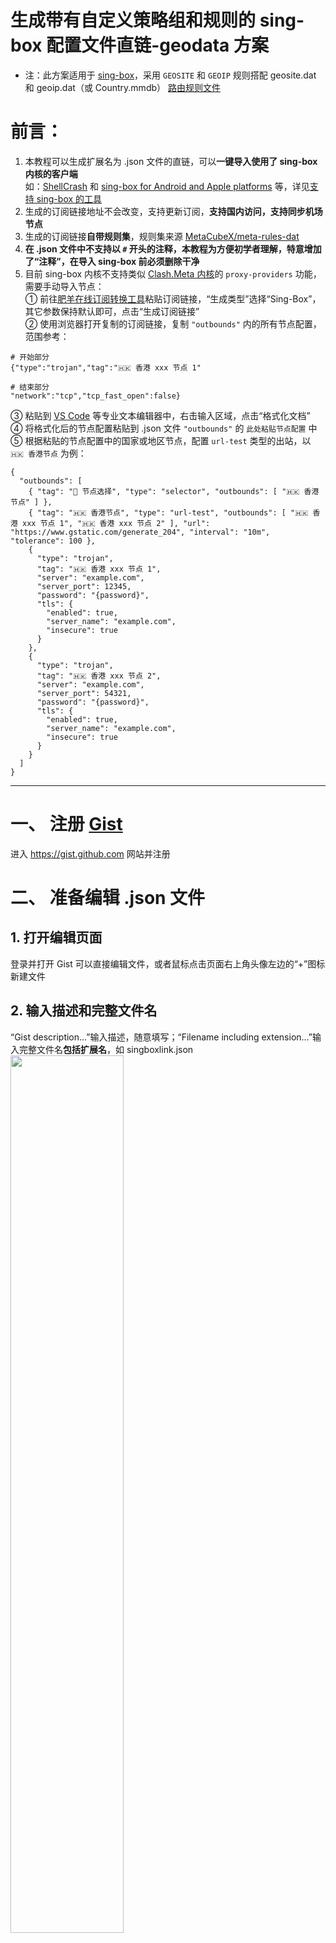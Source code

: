 # 生成带有自定义策略组和规则的 sing-box 配置文件直链-geodata 方案
- 注：此方案适用于 [sing-box](https://github.com/SagerNet/sing-box)，采用 `GEOSITE` 和 `GEOIP` 规则搭配 geosite.dat 和 geoip.dat（或 Country.mmdb） [路由规则文件](https://github.com/MetaCubeX/meta-rules-dat)
# 前言：
1. 本教程可以生成扩展名为 .json 文件的直链，可以**一键导入使用了 sing-box 内核的客户端**  
如：[ShellCrash](https://github.com/juewuy/ShellCrash) 和 [sing-box for Android and Apple platforms](https://github.com/SagerNet/sing-box/releases) 等，详见[支持 sing-box 的工具](https://sing-box.sagernet.org/zh/clients)
2. 生成的订阅链接地址不会改变，支持更新订阅，**支持国内访问，支持同步机场节点**
3. 生成的订阅链接**自带规则集**，规则集来源 [MetaCubeX/meta-rules-dat](https://github.com/MetaCubeX/meta-rules-dat)
4. **在 .json 文件中不支持以 `#` 开头的注释，本教程为方便初学者理解，特意增加了“注释”，在导入 sing-box 前必须删除干净**
5. 目前 sing-box 内核不支持类似 [Clash.Meta 内核](https://github.com/MetaCubeX/mihomo)的 `proxy-providers` 功能，需要手动导入节点：  
① 前往[肥羊在线订阅转换工具](https://suburl.v1.mk)粘贴订阅链接，“生成类型”选择“Sing-Box”，其它参数保持默认即可，点击“生成订阅链接”  
② 使用浏览器打开复制的订阅链接，复制 `"outbounds"` 内的所有节点配置，范围参考：
```
# 开始部分
{"type":"trojan","tag":"🇭🇰 香港 xxx 节点 1"

# 结束部分
"network":"tcp","tcp_fast_open":false}
```
③ 粘贴到 [VS Code](https://code.visualstudio.com/Download) 等专业文本编辑器中，右击输入区域，点击“格式化文档”  
④ 将格式化后的节点配置粘贴到 .json 文件 `"outbounds"` 的 `此处粘贴节点配置` 中  
⑤ 根据粘贴的节点配置中的国家或地区节点，配置 `url-test` 类型的出站，以 `🇭🇰 香港节点` 为例：
```
{
  "outbounds": [
    { "tag": "🚀 节点选择", "type": "selector", "outbounds": [ "🇭🇰 香港节点" ] },
    { "tag": "🇭🇰 香港节点", "type": "url-test", "outbounds": [ "🇭🇰 香港 xxx 节点 1", "🇭🇰 香港 xxx 节点 2" ], "url": "https://www.gstatic.com/generate_204", "interval": "10m", "tolerance": 100 },
    {
      "type": "trojan",
      "tag": "🇭🇰 香港 xxx 节点 1",
      "server": "example.com",
      "server_port": 12345,
      "password": "{password}",
      "tls": {
        "enabled": true,
        "server_name": "example.com",
        "insecure": true
      }
    },
    {
      "type": "trojan",
      "tag": "🇭🇰 香港 xxx 节点 2",
      "server": "example.com",
      "server_port": 54321,
      "password": "{password}",
      "tls": {
        "enabled": true,
        "server_name": "example.com",
        "insecure": true
      }
    }
  ]
}
```
---
# 一、 注册 [Gist](https://gist.github.com)
进入 https://gist.github.com 网站并注册
# 二、 准备编辑 .json 文件
## 1. 打开编辑页面
登录并打开 Gist 可以直接编辑文件，或者鼠标点击页面右上角头像左边的“+”图标新建文件
## 2. 输入描述和完整文件名
“Gist description...”输入描述，随意填写；“Filename including extension...”输入完整文件名**包括扩展名**，如 singboxlink.json  
<img src="https://github.com/DustinWin/clash_singbox-tutorials/assets/45238096/13346166-85cf-474c-9da7-55182e095758" width="60%"/>
# 三、 编辑 .json 文件
## 1. 选择规则集模式
① 白名单模式（没有命中规则的网络流量统统使用代理，适用于服务器线路网络质量稳定、快速，不缺服务器流量的用户）
```
{
  # 日志
  "log": { "level": "error", "timestamp": true },
  # DNS
  "dns": {
    # DNS 服务器
    "servers": [
      # 广告 DNS
      { "tag": "dns_block", "address": "rcode://success" },
      # 国外 DNS
      { "tag": "dns_proxy", "address": "https://dns.google/dns-query", "address_resolver": "dns_ip" },
      # 国内 DNS
      { "tag": "dns_direct", "address": "h3://dns.alidns.com/dns-query", "address_resolver": "dns_ip", "detour": "DIRECT" },
      # FakeIP
      { "tag": "dns_fakeip", "address": "fakeip" },
      # IP 格式的 DNS
      { "tag": "dns_ip", "address": "https://223.5.5.5/dns-query", "detour": "DIRECT" }
    ],
    # DNS 规则
    "rules": [
      { "outbound": "any", "server": "dns_ip" },
      { "clash_mode": "global", "server": "dns_fakeip" },
      { "clash_mode": "direct", "server": "dns_direct" },
      # geosite.db 规则集文件内必须包含 `category-ads-all` 规则
      { "geosite": "category-ads-all", "server": "dns_block" },
      # geosite.db 规则集文件内必须包含 `geolocation-!cn` 规则
      { "geosite": "geolocation-!cn", "query_type": [ "A", "AAAA" ], "server": "dns_fakeip" },
      # geosite.db 规则集文件内必须包含 `cn` 规则
      { "geosite": "cn", "query_type": [ "A", "AAAA" ], "server": "dns_direct" }
    ],
    # 默认 DNS 服务器，即上述 DNS 规则外的域名使用该 DNS 解析
    "final": "dns_direct",
    "strategy": "prefer_ipv4",
    "independent_cache": true,
    "reverse_mapping": true,
    "fakeip": { "enabled": true, "inet4_range": "198.18.0.0/15", "inet6_range": "fc00::/18" }
  },
  "ntp": { "enabled": true, "server": "time.apple.com", "server_port": 123, "interval": "30m" },
  "inbounds": [
    { "tag": "mixed-in", "type": "mixed", "listen": "::", "listen_port": 7890, "sniff": false },
    { "tag": "dns_in", "type": "direct", "listen": "::", "listen_port": 1053, "sniff": true, "sniff_override_destination": false },
    { "tag": "redirect-in", "type": "redirect", "listen": "::", "listen_port": 7892, "sniff": true, "sniff_override_destination": true },
    { "tag": "tproxy-in", "type": "tproxy", "listen": "::", "listen_port": 7893, "sniff": true, "sniff_override_destination": true },
    { "tag": "tun-in", "type": "tun", "inet4_address": "172.19.0.1/30", "inet6_address": "fdfe:dcba:9876::1/126", "mtu": 9000, "auto_route": true, "strict_route": true, "stack": "mixed", "sniff": true, "sniff_override_destination": true }
  ],
  "outbounds": [
    # 手动选择国家或地区节点；根据“国家或地区出站”的名称对 `outbounds` 值进行增删改，须一一对应
    { "tag": "🚀 节点选择", "type": "selector", "outbounds": [ "🇭🇰 香港节点", "🇹🇼 台湾节点", "🇯🇵 日本节点", "🇰🇷 韩国节点", "🇸🇬 新加坡节点", "🇺🇸 美国节点" ] },
    # Speedtest 测速网站：选择`🎯 全球直连` 为测试本地网络速度（运营商网络速度），可选择其它节点用于测试机场节点速度
    { "tag": "📈 网络测速", "type": "selector", "outbounds": [ "🎯 全球直连", "🇭🇰 香港节点", "🇹🇼 台湾节点", "🇯🇵 日本节点", "🇰🇷 韩国节点", "🇸🇬 新加坡节点", "🇺🇸 美国节点" ] },
    { "tag": "🔗 直连域名", "type": "selector", "outbounds": [ "🎯 全球直连", "🚀 节点选择" ] },
    { "tag": "🪜 代理域名", "type": "selector", "outbounds": [ "🚀 节点选择", "🎯 全球直连" ] },
    { "tag": "🎮 游戏平台", "type": "selector", "outbounds": [ "🎯 全球直连", "🚀 节点选择" ] },
    { "tag": "Ⓜ️ 微软服务", "type": "selector", "outbounds": [ "🎯 全球直连", "🚀 节点选择" ] },
    { "tag": "📢 谷歌服务", "type": "selector", "outbounds": [ "🎯 全球直连", "🚀 节点选择" ] },
    { "tag": "🍎 苹果服务", "type": "selector", "outbounds": [ "🎯 全球直连", "🚀 节点选择" ] },
    { "tag": "🇨🇳 国内 IP", "type": "selector", "outbounds": [ "🎯 全球直连", "🚀 节点选择" ] },
    { "tag": "📲 电报消息", "type": "selector", "outbounds": [ "🚀 节点选择" ] },
    { "tag": "🔒 私有网络", "type": "selector", "outbounds": [ "🎯 全球直连" ] },
    { "tag": "🛑 广告拦截", "type": "selector", "outbounds": [ "REJECT" ] },
    { "tag": "🎯 全球直连", "type": "selector", "outbounds": [ "DIRECT" ] },
    { "tag": "REJECT", "type": "block" },
    # 本地网络有 IPv6 时可以配置 `"domain_strategy": "prefer_ipv6"`
    { "tag": "DIRECT", "type": "direct", "domain_strategy": "prefer_ipv6" },
    { "tag": "dns-out", "type": "dns" },

    # -------------------- 国家或地区出站 --------------------
    # 根据粘贴的节点配置中的国家或地区节点，配置 `url-test` 类型的出站；自动选择节点，即按照 url 测试结果使用延迟最低的节点；测试后容差大于 100ms 才会切换到延迟低的那个节点
    { "tag": "🇭🇰 香港节点", "type": "url-test", "outbounds": [ "🇭🇰 香港 xxx 节点 1", "🇭🇰 香港 xxx 节点 2" ], "url": "https://www.gstatic.com/generate_204", "interval": "10m", "tolerance": 100 },
    { "tag": "🇹🇼 台湾节点", "type": "url-test", "outbounds": [ "🇹🇼 台湾 xxx 节点 1", "🇹🇼 台湾 xxx 节点 2" ], "url": "https://www.gstatic.com/generate_204", "interval": "10m", "tolerance": 100 },
    { "tag": "🇯🇵 日本节点", "type": "url-test", "outbounds": [ "🇯🇵 日本 xxx 节点 1", "🇯🇵 日本 xxx 节点 2" ], "url": "https://www.gstatic.com/generate_204", "interval": "10m", "tolerance": 100 },
    { "tag": "🇰🇷 韩国节点", "type": "url-test", "outbounds": [ "🇰🇷 韩国 xxx 节点 1", "🇰🇷 韩国 xxx 节点 2" ], "url": "https://www.gstatic.com/generate_204", "interval": "10m", "tolerance": 100 },
    { "tag": "🇸🇬 新加坡节点", "type": "url-test", "outbounds": [ "🇸🇬 新加坡 xxx 节点 1", "🇸🇬 新加坡 xxx 节点 2" ], "url": "https://www.gstatic.com/generate_204", "interval": "10m", "tolerance": 100 },
    { "tag": "🇺🇸 美国节点", "type": "url-test", "outbounds": [ "🇺🇸 美国 xxx 节点 1", "🇺🇸 美国 xxx 节点 2" ], "url": "https://www.gstatic.com/generate_204", "interval": "10m", "tolerance": 100 },

    # 此处粘贴节点配置
  ],
  "route": {
    "rules": [
      { "protocol": "dns", "outbound": "dns-out" },
      { "clash_mode": "global", "outbound": "🚀 节点选择" },
      { "clash_mode": "direct", "outbound": "DIRECT" },
      # 自定义规则优先放前面
      { "geosite": "category-ads-all", "outbound": "🛑 广告拦截" },
      # 为过滤 P2P 流量（BT 下载），可添加一条 `port_range` 规则
      { "port_range": 6881-6889, "🎯 全球直连"},
      { "geosite": "private", "outbound": "🔒 私有网络" },
      { "geosite": "microsoft@cn", "outbound": "Ⓜ️ 微软服务" },
      { "geosite": "apple-cn", "outbound": "🍎 苹果服务" },
      { "geosite": "google-cn", "outbound": "📢 谷歌服务" },
      { "geosite": "category-games@cn", "outbound": "🎮 游戏平台" },
      { "geosite": "speedtest", "outbound": "📈 网络测速" },
      { "geosite": "geolocation-!cn", "outbound": "🪜 代理域名" },
      { "geosite": "cn", "outbound": "🔗 直连域名" },
      { "geoip": "telegram", "outbound": "📲 电报消息" },
      { "geoip": "private",  "outbound": "🔒 私有网络" },
      { "geoip": "cn", "outbound": "🇨🇳 国内 IP" }
    ],
    "geosite": {
      "download_url": "https://fastly.jsdelivr.net/gh/MetaCubeX/meta-rules-dat@release/geosite.db",
      "download_detour": "DIRECT"
    },
    "geoip": {
      "download_url": "https://fastly.jsdelivr.net/gh/MetaCubeX/meta-rules-dat@release/geoip.db",
      "download_detour": "DIRECT"
    },
    # 默认出站，相当于 Clash 的 `漏网之鱼`，即没有命中规则的域名或 IP 走该规则
    "final": "🚀 节点选择",
    "auto_detect_interface": true
  },
  "experimental": {
    "cache_file": { "enabled": true, "cache_id": "", "store_fakeip": true },
    # 面板配置
    "clash_api": {
      "external_controller": "127.0.0.1:9090",
      "external_ui": "ui",
      "external_ui_download_url": "https://gh.dustinwin.top/https://github.com/MetaCubeX/metacubexd/archive/refs/heads/gh-pages.zip",
      "external_ui_download_detour": "DIRECT",
      "secret": "",
      "default_mode": "Rule"
    }
  }
}
```
将模板内容复制到自己 Gist 新建的 .json 文件中  
**贴一张面板效果图（举个例子：我手动选择 `🇹🇼 台湾节点` 策略组，而该策略组是将机场内所有台湾节点按照 url 测试结果自动选择延迟最低的台湾节点）：**  
<img src="https://github.com/DustinWin/clash_singbox-tutorials/assets/45238096/1c1a1866-1fc1-4277-92b7-d138e36a4a4b" width="60%"/>  
② 黑名单模式（只有命中规则的网络流量才使用代理，适用于服务器线路网络质量不稳定或不够快，或服务器流量紧缺的用户。通常也是软路由用户、家庭网关用户的常用模式）
```
{
  # 日志
  "log": { "level": "error", "timestamp": true },
  # DNS
  "dns": {
    # DNS 服务器
    "servers": [
      # 广告 DNS
      { "tag": "dns_block", "address": "rcode://success" },
      # 国外 DNS
      { "tag": "dns_proxy", "address": "https://dns.google/dns-query", "address_resolver": "dns_ip" },
      # 国内 DNS
      { "tag": "dns_direct", "address": "h3://dns.alidns.com/dns-query", "address_resolver": "dns_ip", "detour": "DIRECT" },
      # FakeIP
      { "tag": "dns_fakeip", "address": "fakeip" },
      # IP 格式的 DNS
      { "tag": "dns_ip", "address": "https://223.5.5.5/dns-query", "detour": "DIRECT" }
    ],
    # DNS 规则
    "rules": [
      { "outbound": "any", "server": "dns_ip" },
      { "clash_mode": "global", "server": "dns_fakeip" },
      { "clash_mode": "direct", "server": "dns_direct" },
      # geosite.db 规则集文件内必须包含 `category-ads-all` 规则
      { "geosite": "category-ads-all", "server": "dns_block" },
      # geosite.db 规则集文件内必须包含 `gfw` 规则
      { "geosite": "gfw", "query_type": [ "A", "AAAA" ], "server": "dns_fakeip" }
    ],
    # 默认 DNS 服务器，即上述 DNS 规则外的域名使用该 DNS 解析
    "final": "dns_direct",
    "strategy": "prefer_ipv4",
    "independent_cache": true,
    "reverse_mapping": true,
    "fakeip": { "enabled": true, "inet4_range": "198.18.0.0/15", "inet6_range": "fc00::/18" }
  },
  "ntp": { "enabled": true, "server": "time.apple.com", "server_port": 123, "interval": "30m" },
  "inbounds": [
    { "tag": "mixed-in", "type": "mixed", "listen": "::", "listen_port": 7890, "sniff": false },
    { "tag": "dns_in", "type": "direct", "listen": "::", "listen_port": 1053, "sniff": true, "sniff_override_destination": false },
    { "tag": "redirect-in", "type": "redirect", "listen": "::", "listen_port": 7892, "sniff": true, "sniff_override_destination": true },
    { "tag": "tproxy-in", "type": "tproxy", "listen": "::", "listen_port": 7893, "sniff": true, "sniff_override_destination": true },
    { "tag": "tun-in", "type": "tun", "inet4_address": "172.19.0.1/30", "inet6_address": "fdfe:dcba:9876::1/126", "mtu": 9000, "auto_route": true, "strict_route": true, "stack": "mixed", "sniff": true, "sniff_override_destination": true }
  ],
  "outbounds": [
    # 手动选择国家或地区节点；根据“国家或地区出站”的名称对 `outbounds` 值进行增删改，须一一对应
    { "tag": "🚀 节点选择", "type": "selector", "outbounds": [ "🇭🇰 香港节点", "🇹🇼 台湾节点", "🇯🇵 日本节点", "🇰🇷 韩国节点", "🇸🇬 新加坡节点", "🇺🇸 美国节点" ] },
    # Speedtest 测速网站：选择`🎯 全球直连` 为测试本地网络速度（运营商网络速度），可选择其它节点用于测试机场节点速度
    { "tag": "📈 网络测速", "type": "selector", "outbounds": [ "🎯 全球直连", "🇭🇰 香港节点", "🇹🇼 台湾节点", "🇯🇵 日本节点", "🇰🇷 韩国节点", "🇸🇬 新加坡节点", "🇺🇸 美国节点" ] },
    { "tag": "🧱 GFWList 域名", "type": "selector", "outbounds": [ "🚀 节点选择", "🎯 全球直连" ] },
    { "tag": "📲 电报消息", "type": "selector", "outbounds": [ "🚀 节点选择" ] },
    { "tag": "🛑 广告拦截", "type": "selector", "outbounds": [ "REJECT" ] },
    { "tag": "🎯 全球直连", "type": "selector", "outbounds": [ "DIRECT" ] },
    { "tag": "REJECT", "type": "block" },
    # 本地网络有 IPv6 时可以配置 `"domain_strategy": "prefer_ipv6"`
    { "tag": "DIRECT", "type": "direct", "domain_strategy": "prefer_ipv6" },
    { "tag": "dns-out", "type": "dns" },

    # -------------------- 国家或地区出站 --------------------
    # 根据粘贴的节点配置中的国家或地区节点，配置 `url-test` 类型的出站；自动选择节点，即按照 url 测试结果使用延迟最低的节点；测试后容差大于 100ms 才会切换到延迟低的那个节点
    { "tag": "🇭🇰 香港节点", "type": "url-test", "outbounds": [ "🇭🇰 香港 xxx 节点 1", "🇭🇰 香港 xxx 节点 2" ], "url": "https://www.gstatic.com/generate_204", "interval": "10m", "tolerance": 100 },
    { "tag": "🇹🇼 台湾节点", "type": "url-test", "outbounds": [ "🇹🇼 台湾 xxx 节点 1", "🇹🇼 台湾 xxx 节点 2" ], "url": "https://www.gstatic.com/generate_204", "interval": "10m", "tolerance": 100 },
    { "tag": "🇯🇵 日本节点", "type": "url-test", "outbounds": [ "🇯🇵 日本 xxx 节点 1", "🇯🇵 日本 xxx 节点 2" ], "url": "https://www.gstatic.com/generate_204", "interval": "10m", "tolerance": 100 },
    { "tag": "🇰🇷 韩国节点", "type": "url-test", "outbounds": [ "🇰🇷 韩国 xxx 节点 1", "🇰🇷 韩国 xxx 节点 2" ], "url": "https://www.gstatic.com/generate_204", "interval": "10m", "tolerance": 100 },
    { "tag": "🇸🇬 新加坡节点", "type": "url-test", "outbounds": [ "🇸🇬 新加坡 xxx 节点 1", "🇸🇬 新加坡 xxx 节点 2" ], "url": "https://www.gstatic.com/generate_204", "interval": "10m", "tolerance": 100 },
    { "tag": "🇺🇸 美国节点", "type": "url-test", "outbounds": [ "🇺🇸 美国 xxx 节点 1", "🇺🇸 美国 xxx 节点 2" ], "url": "https://www.gstatic.com/generate_204", "interval": "10m", "tolerance": 100 },

    # 此处粘贴节点配置
  ],
  "route": {
    "rules": [
      { "protocol": "dns", "outbound": "dns-out" },
      { "clash_mode": "global", "outbound": "🚀 节点选择" },
      { "clash_mode": "direct", "outbound": "DIRECT" },
      # 自定义规则优先放前面
      { "geosite": "category-ads-all", "outbound": "🛑 广告拦截" },
      { "geosite": "speedtest", "outbound": "📈 网络测速" },
      { "geosite": "gfw", "outbound": "🧱 GFWList 域名" },
      { "geoip": "telegram", "outbound": "📲 电报消息" },
    ],
    "geosite": {
      "download_url": "https://fastly.jsdelivr.net/gh/MetaCubeX/meta-rules-dat@release/geosite.db",
      "download_detour": "DIRECT"
    },
    "geoip": {
      "download_url": "https://fastly.jsdelivr.net/gh/MetaCubeX/meta-rules-dat@release/geoip.db",
      "download_detour": "DIRECT"
    },
    # 默认出站，相当于 Clash 的 `漏网之鱼`，即没有命中规则的域名或 IP 走该规则
    "final": "🎯 全球直连",
    "auto_detect_interface": true
  },
  "experimental": {
    "cache_file": { "enabled": true, "cache_id": "", "store_fakeip": true },
    # 面板配置
    "clash_api": {
      "external_controller": "127.0.0.1:9090",
      "external_ui": "ui",
      "external_ui_download_url": "https://gh.dustinwin.top/https://github.com/MetaCubeX/metacubexd/archive/refs/heads/gh-pages.zip",
      "external_ui_download_detour": "DIRECT",
      "secret": "",
      "default_mode": "Rule"
    }
  }
}
```
将模板内容复制到自己 Gist 新建的 .json 文件中
## 2. 修改模板
① 首先确定自己机场中有哪些国家或地区的节点，然后对模板文件中“**国家或地区出站**”和 `🚀 节点选择` 出站下的 `outbounds` 里面的国家或地区进行增删改
- 注：两者中的国家或地区必须一一对应，新增就全部新增，删除就全部删除，修改就全部修改（重要）

② 在出站里的 `此处粘贴节点配置` 粘贴自己机场的节点配置（详见《前言：5》）  
③ 在 `🚀 节点选择` 出站下的 `outbounds` 里，可以将最稳定的节点放在最前面，配置完成后会自动选择最稳定的节点  
⑤ 在“国家或地区出站”里，`type` 为 `url-test` 就是自动选择延迟最低的节点，将 `url-test` 改成 `selector` 就是手动选择节点  
举个例子：我的机场有 2 个节点，分别是香港节点和日本节点，我想让[哔哩哔哩](https://www.bilibili.com)（B 站）自动选择延迟最低的香港节点，[AcFun](https://www.acfun.cn)（A 站）可以手动选择日本节点，这个需求怎么写？  
我们可以进入 [v2fly/domain-list-community/data](https://github.com/v2fly/domain-list-community/tree/master/data) 后按 Ctrl+F 组合键搜索“bilibili”和“acfun”，显然可以**精确搜索到结果**，那么就可以这样编写：
- 注：以下只是节选，请酌情套用

```
{
  "outbounds": [
    # 默认选择香港节点
    { "tag": "📺 哔哩哔哩", "type": "selector", "outbounds": [ "🇭🇰 香港节点", "🎯 全球直连" ] },

    # 默认选择日本节点
    { "tag": "📽️ AcFun", "type": "selector", "outbounds": [ "🇯🇵 日本节点", "🎯 全球直连" ] },

    # 自动选择延迟最低的香港节点；容差大于 100ms 才会切换到延迟低的那个节点；未选择到当前策略组时不会进行延迟测试
    { "tag": "🇭🇰 香港节点", "type": "urltest", "outbounds": [ "🇭🇰 香港 xxx 节点 1", "🇭🇰 香港 xxx 节点 2" ], "url": "https://www.gstatic.com/generate_204", "interval": "10m", "tolerance": 100 },

    # 手动选择日本节点
    { "tag": "🇯🇵 日本节点", "type": "selector", "outbounds": [ "🇯🇵 日本 xxx 节点 1", "🇯🇵 日本 xxx 节点 2", "🎯 全球直连" ] },

    { "tag": "🎯 全球直连", "type": "selector", "outbounds": [ "DIRECT" ] },
    { "tag": "DIRECT", "type": "direct", "domain_strategy": "prefer_ipv6" },

    # 此处粘贴香港和日本节点配置
  ],
  "route": {
    "rules": [
      # 自定义规则优先放前面
      { "geosite": "bilibili", "outbound": "📺 哔哩哔哩" },
      { "geosite": "acfun", "outbound": "📽️ AcFun" }
    ]
  }
}
```
# 四、 生成 .json 文件链接
编辑完成后，点击右下角的“Create secret gist”按钮，然后点击右上角的“Raw”按钮  
<img src="https://github.com/DustinWin/clash_singbox-tutorials/assets/45238096/de55458c-b403-438c-adf9-2503f1aad71f" width="60%"/>  
取出地址栏中的网址，删除后面的一串随机码，**完成后该 .json 文件直链才是最终生成的订阅链接**，该订阅链接地址不会改变，在不更改文件名的情况下即使编辑该 .json 文件并提交了 n 次也不会改变  
举例，这是原地址：  
`https://gist.githubusercontent.com/DustinWin/40c0611fda5d6fcd0795ee5a15de7c73/raw/b3c63051134510ae9825068bbcf5219817761f57/singboxlink.json`  
删除后面的一串随机码（当前编辑该文件生成的随机码“b3c63051134510ae9825068bbcf5219817761f57”）  
<img src="https://github.com/DustinWin/clash_singbox-tutorials/assets/45238096/a409ace5-8f03-4776-b9e3-dce3ba804844" width="60%"/>  
删除后变成：  
`https://gist.githubusercontent.com/DustinWin/40c0611fda5d6fcd0795ee5a15de7c73/raw/singboxlink.json`
# 五、 导入订阅链接
## 1. 在 ShellCrash 中导入订阅链接
进入 ShellCrash 配置脚本->6->2，粘贴最终生成的订阅链接即可，具体设置请参考《[ShellCrash 配置-geodata 方案](https://github.com/DustinWin/clash_singbox-tutorials/blob/main/%E6%95%99%E7%A8%8B%E5%90%88%E9%9B%86/sing-box/%E5%9F%BA%E7%A1%80%E7%AF%87/ShellCrash%20%E9%85%8D%E7%BD%AE-geodata%20%E6%96%B9%E6%A1%88.md)》
## 2. 在 sing-box for Android 中导入订阅链接
进入 sing-box for Android->Profiles->New Profile，“Type”选择“Remote”，在“URL”处粘贴最终生成的订阅链接，点击“Create”即可
# 六、 私人定制
到了这里，相信你对里面的机制已经有了一定的认识，那么我们可以对自己的需求进行定制了  
最常见的有：我购买的机场支持[奈飞](https://www.netflix.com)和[亚马逊](https://www.primevideo.com)，但仅新加坡这一个节点支持亚马逊，日本和韩国节点支持奈飞，这个规则怎么写？
1. 进入 [v2fly/domain-list-community/data](https://github.com/v2fly/domain-list-community/tree/master/data) 后按 Ctrl+F 组合键分别搜索“netflix”和“primevideo”
2. 进入 [Loyalsoldier/geoip/text](https://github.com/Loyalsoldier/geoip/tree/release/text) 后按 Ctrl+F 组合键分别搜索“netflix”和“primevideo”
3. 在 v2fly/domain-list-community/data 中可以**精确搜索**到“netflix”和“primevideo”，但在 Loyalsoldier/geoip/text 中只能**精确搜索**到“netflix”，那么我们可以这样编写：
- 注：以下只是节选，请酌情套用

```
{
  "outbounds": [
    # 打开奈飞后手动选择日本或韩国节点
    { "tag": "🎥 奈飞视频", "type": "selector", "outbounds": [ "🇯🇵 日本节点", "🇰🇷 韩国节点" ] },

  # 打开亚马逊后自动选择延迟最低的新加坡节点；容差大于 100ms 才会切换到延迟低的那个节点；未选择到当前策略组时不会进行延迟测试
    { "tag": "🎬 Prime Video", "type": "selector", "outbounds": [ "🇸🇬 新加坡节点" ] },

    { "tag": "🇯🇵 日本节点", "type": "selector", "outbounds": [ "🇯🇵 日本 xxx 节点 1", "🇯🇵 日本 xxx 节点 2" ] },
    { "tag": "🇰🇷 韩国节点", "type": "selector", "outbounds": [ "🇰🇷 韩国 xxx 节点 1", "🇰🇷 韩国 xxx 节点 2" ] },
    { "tag": "🇸🇬 新加坡节点", "type": "urltest", "outbounds": [ "🇸🇬 新加坡 xxx 节点 1", "🇸🇬 新加坡 xxx 节点 2" ], "url": "https://www.gstatic.com/generate_204", "interval": "10m", "tolerance": 100 },

    # 此处粘贴日本、韩国和新加坡节点配置
  ],
  "route": {
    "rules": [
      # 自定义规则优先放前面
      { "geosite": "netflix", "outbound": "🎥 奈飞视频" },
      { "geoip": "netflix", "outbound": "🎥 奈飞视频" }
      { "geosite": "primevideo", "outbound": "🎬 Prime Video" }
    ]
  }
}
```
